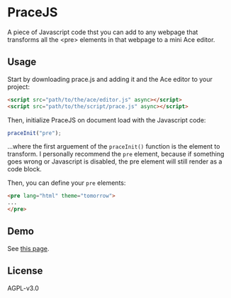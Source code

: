 # PraceJS
A piece of Javascript code thst you can add to any webpage that transforms all the &lt;pre> elements in that webpage to a mini Ace editor.

## Usage
Start by downloading prace.js and adding it and the Ace editor to your project:
```html
<script src="path/to/the/ace/editor.js" async></script>
<script src="path/to/the/script/prace.js" async></script>
```

Then, initialize PraceJS on document load with the Javascript code:
```javascript
praceInit("pre");
```
...where the first arguement of the `praceInit()` function is the element to transform. I personally recommend the `pre` element, because if something goes wrong or Javascript is disabled, the pre element will still render as a code block.

Then, you can define your `pre` elements:
```html
<pre lang="html" theme="tomorrow">
...
</pre>
```

## Demo
See [this page](http://kiedtl.surge.sh/projects/prace).

## License
AGPL-v3.0
